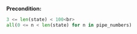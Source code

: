 **Precondition:**

```python
3 <= len(state) < 100<br>
all(0 <= n < len(state) for n in pipe_numbers)
```